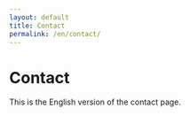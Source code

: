 ```yaml
---
layout: default
title: Contact
permalink: /en/contact/
---
```


# Contact

This is the English version of the contact page.
